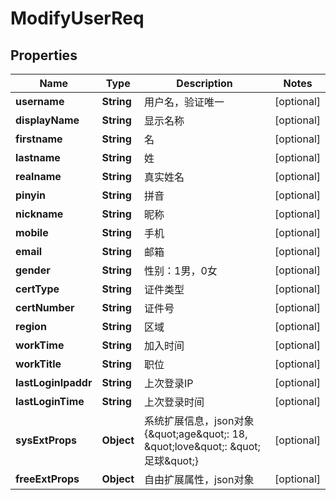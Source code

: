 

# ModifyUserReq


## Properties

| Name | Type | Description | Notes |
|------------ | ------------- | ------------- | -------------|
|**username** | **String** | 用户名，验证唯一 |  [optional] |
|**displayName** | **String** | 显示名称 |  [optional] |
|**firstname** | **String** | 名 |  [optional] |
|**lastname** | **String** | 姓 |  [optional] |
|**realname** | **String** | 真实姓名 |  [optional] |
|**pinyin** | **String** | 拼音 |  [optional] |
|**nickname** | **String** | 昵称 |  [optional] |
|**mobile** | **String** | 手机 |  [optional] |
|**email** | **String** | 邮箱 |  [optional] |
|**gender** | **String** | 性别：1男，0女 |  [optional] |
|**certType** | **String** | 证件类型 |  [optional] |
|**certNumber** | **String** | 证件号 |  [optional] |
|**region** | **String** | 区域 |  [optional] |
|**workTime** | **String** | 加入时间 |  [optional] |
|**workTitle** | **String** | 职位 |  [optional] |
|**lastLoginIpaddr** | **String** | 上次登录IP |  [optional] |
|**lastLoginTime** | **String** | 上次登录时间 |  [optional] |
|**sysExtProps** | **Object** | 系统扩展信息，json对象{\&quot;age\&quot;: 18, \&quot;love\&quot;: \&quot;足球\&quot;} |  [optional] |
|**freeExtProps** | **Object** | 自由扩展属性，json对象 |  [optional] |



